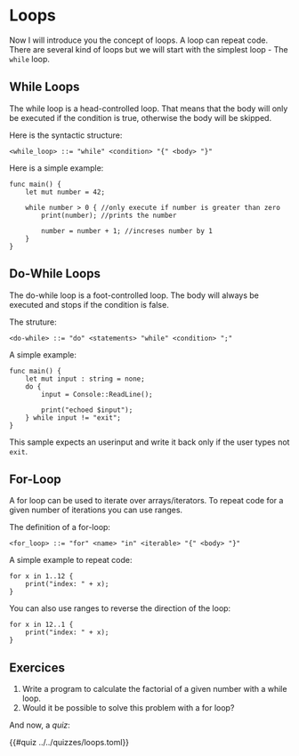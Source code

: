 # Loops

Now I will introduce you the concept of loops. A loop can repeat code. There are several kind of loops but we will start with the simplest loop - The `while` loop.

## While Loops

The while loop is a head-controlled loop. That means that the body will only be executed if the condition is true, otherwise the body will be skipped.

Here is the syntactic structure:
```ebnf
<while_loop> ::= "while" <condition> "{" <body> "}"
```

Here is a simple example:
```sc
func main() {
    let mut number = 42;

    while number > 0 { //only execute if number is greater than zero
        print(number); //prints the number

        number = number + 1; //increses number by 1
    }
}
```

## Do-While Loops

The do-while loop is a foot-controlled loop. The body will always be executed and stops if the condition is false.

The struture:
```ebnf
<do-while> ::= "do" <statements> "while" <condition> ";"
```

A simple example:

```sc
func main() {
    let mut input : string = none;
    do {
        input = Console::ReadLine();

        print("echoed $input");
    } while input != "exit";
}
```

This sample expects an userinput and write it back only if the user types not `exit`.

## For-Loop

A for loop can be used to iterate over arrays/iterators. To repeat code for a given number of iterations you can use ranges. 

The definition of a for-loop:

```ebnf
<for_loop> ::= "for" <name> "in" <iterable> "{" <body> "}"
```

A simple example to repeat code:

```sc
for x in 1..12 {
    print("index: " + x);
}
```

You can also use ranges to reverse the direction of the loop:

```sc
for x in 12..1 {
    print("index: " + x);
}
```

## Exercices

1. Write a program to calculate the factorial of a given number with a while loop.
2. Would it be possible to solve this problem with a for loop?

And now, a _quiz_:

{{#quiz ../../quizzes/loops.toml}}